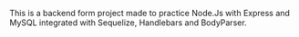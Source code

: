This is a backend form project made to practice Node.Js with Express and MySQL integrated with Sequelize, Handlebars and BodyParser.